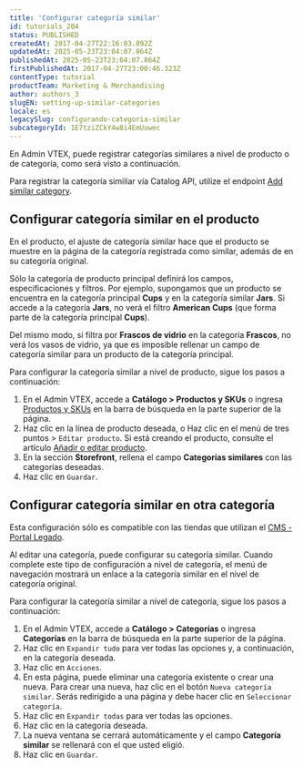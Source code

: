 ```yaml
---
title: 'Configurar categoría similar'
id: tutorials_204
status: PUBLISHED
createdAt: 2017-04-27T22:16:03.892Z
updatedAt: 2025-05-23T23:04:07.864Z
publishedAt: 2025-05-23T23:04:07.864Z
firstPublishedAt: 2017-04-27T23:00:46.323Z
contentType: tutorial
productTeam: Marketing & Merchandising
author: authors_3
slugEN: setting-up-similar-categories
locale: es
legacySlug: configurando-categoria-similar
subcategoryId: 1E7tziZCkY4w8i4EmUuwec
---
```


En Admin VTEX, puede registrar categorías similares a nivel de producto o de categoría, como será visto a continuación.

<div class = "alert alert-info">
  <p>Para registrar la categoría similiar vía Catalog API, utilize el endpoint <a href="https://developers.vtex.com/docs/api-reference/catalog-api#post-/api/catalog/pvt/product/-productId-/similarcategory/-categoryId-">Add similar category</a>.</p>
</div>

## Configurar categoría similar en el producto

En el producto, el ajuste de categoría similar hace que el producto se muestre en la página de la categoría registrada como similar, además de en su categoría original.

Sólo la categoría de producto principal definirá los campos, especificaciones y filtros. Por ejemplo, supongamos que un producto se encuentra en la categoría principal __Cups__ y en la categoría similar __Jars__. Si accede a la categoría __Jars__, no verá el filtro __American Cups__ (que forma parte de la categoría principal __Cups__).

Del mismo modo, si filtra por __Frascos de vidrio__ en la categoría __Frascos__, no verá los vasos de vidrio, ya que es imposible rellenar un campo de categoría similar para un producto de la categoría principal.

Para configurar la categoría similar a nivel de producto, sigue los pasos a continuación:

1. En el Admin VTEX, accede a **Catálogo > Productos y SKUs** o ingresa [Productos y SKUs](/es/tutorial/productos-y-skus--2ig7TmROlirWirZjFWZ3By) en la barra de búsqueda en la parte superior de la página.
2. Haz clic en la línea de producto deseada, o Haz clic en el menú de tres puntos > `Editar producto`. Si está creando el producto, consulte el artículo [Añadir o editar producto](/pt/tutorial/adicionar-ou-editar-produto--29IkdEu6GofCFlltsZh2H8).
3. En la sección **Storefront**, rellena el campo **Categorías similares** con las categorías deseadas.
4. Haz clic en `Guardar`.

## Configurar categoría similar en otra categoría

<div class="alert alert-warning">
  <p>Esta configuración sólo es compatible con las tiendas que utilizan el <a href="https://help.vtex.com/es/tracks/cms--2YcpgIljVaLVQYMzxQbc3z/1oN446gRGcR2s70RvBCAmj">CMS - Portal Legado</a>.</p>
</div>

Al editar una categoría, puede configurar su categoría similar. Cuando complete este tipo de configuración a nivel de categoría, el menú de navegación mostrará un enlace a la categoría similar en el nivel de categoría original.

Para configurar la categoría similar a nivel de categoría, sigue los pasos a continuación:

1. En el Admin VTEX, accede a **Catálogo > Categorías** o ingresa **Categorías** en la barra de búsqueda en la parte superior de la página.
2. Haz clic en `Expandir tudo` para ver todas las opciones y, a continuación, en la categoría deseada.
3. Haz clic en `Acciones`.
4. En esta página, puede eliminar una categoría existente o crear una nueva. Para crear una nueva, haz clic en el botón `Nueva categoría similar`. Serás redirigido a una página y debe hacer clic en `Seleccionar categoría`.
5. Haz clic en `Expandir todas` para ver todas las opciones.
6. Haz clic en la categoría deseada.
7. La nueva ventana se cerrará automáticamente y el campo **Categoría similar** se rellenará con el que usted eligió.
8. Haz clic en `Guardar`.

